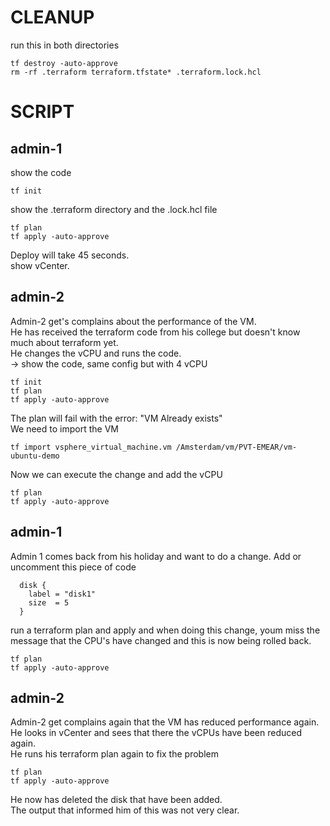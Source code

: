 # CLEANUP 
run this in both directories
```
tf destroy -auto-approve
rm -rf .terraform terraform.tfstate* .terraform.lock.hcl
```

# SCRIPT 
## admin-1 
show the code 
```
tf init
```
show the .terraform directory and the .lock.hcl file
```
tf plan
tf apply -auto-approve
```
Deploy will take 45 seconds.  
show vCenter. 

## admin-2
Admin-2 get's complains about the performance of the VM.  
He has received the terraform code from his college but doesn't know much about terraform yet.   
He changes the vCPU and runs the code.  
-> show the code, same config but with 4 vCPU  
```
tf init
tf plan
tf apply -auto-approve
```
The plan will fail with the error: "VM Already exists"  
We need to import the VM
```
tf import vsphere_virtual_machine.vm /Amsterdam/vm/PVT-EMEAR/vm-ubuntu-demo
```
Now we can execute the change and add the vCPU
```
tf plan
tf apply -auto-approve
```

## admin-1
Admin 1 comes back from his holiday and want to do a change.
Add or uncomment this piece of code
```
  disk {
    label = "disk1"
    size  = 5  
  }
```
run a terraform plan and apply and when doing this change, youm miss the message that the CPU's have changed and this is now being rolled back.
```
tf plan
tf apply -auto-approve
```

## admin-2
Admin-2 get complains again that the VM has reduced performance again.  
He looks in vCenter and sees that there the vCPUs have been reduced again.  
He runs his terraform plan again to fix the problem
```
tf plan
tf apply -auto-approve
```

He now has deleted the disk that have been added.  
The output that informed him of this was not very clear.  
